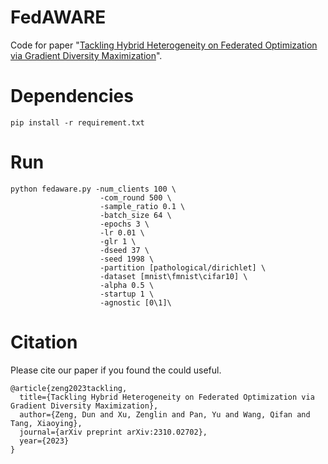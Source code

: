 # FedAWARE

 Code for paper "[Tackling Hybrid Heterogeneity on Federated Optimization via Gradient Diversity Maximization](https://arxiv.org/abs/2310.02702)".


 # Dependencies

 `pip install -r requirement.txt`

# Run

```
python fedaware.py -num_clients 100 \
                    -com_round 500 \
                    -sample_ratio 0.1 \
                    -batch_size 64 \
                    -epochs 3 \
                    -lr 0.01 \
                    -glr 1 \
                    -dseed 37 \
                    -seed 1998 \
                    -partition [pathological/dirichlet] \
                    -dataset [mnist\fmnist\cifar10] \
                    -alpha 0.5 \
                    -startup 1 \
                    -agnostic [0\1]\
```

# Citation

Please cite our paper if you found the could useful.

```
@article{zeng2023tackling,
  title={Tackling Hybrid Heterogeneity on Federated Optimization via Gradient Diversity Maximization},
  author={Zeng, Dun and Xu, Zenglin and Pan, Yu and Wang, Qifan and Tang, Xiaoying},
  journal={arXiv preprint arXiv:2310.02702},
  year={2023}
}
```